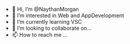 - 👋 Hi, I’m @NaythanMorgan
- 👀 I’m interested in Web and AppDevelopment
- 🌱 I’m currently learning VSC
- 💞️ I’m looking to collaborate on...
- 📫 How to reach me ...

<!---
NaythanMorgan/NaythanMorgan is a ✨ special ✨ repository because its `README.md` (this file) appears on your GitHub profile.
You can click the Preview link to take a look at your changes.
--->
